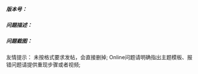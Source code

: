 ##### 版本号：


##### 问题描述：


##### 问题截图：


友情提示： 未按格式要求发帖，会直接删掉;
          Online问题请明确指出主题模板、报错问题请提供重现步骤或者视频;